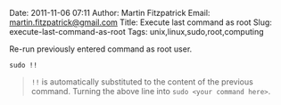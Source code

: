 Date: 2011-11-06 07:11
Author: Martin Fitzpatrick
Email: martin.fitzpatrick@gmail.com
Title: Execute last command as root
Slug: execute-last-command-as-root
Tags: unix,linux,sudo,root,computing

Re-run previously entered command as root user.









    sudo !!


>`!!` is automatically substituted to the content of the previous command. Turning the above line into `sudo <your command here>`.






